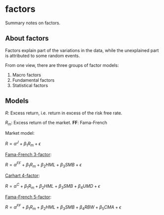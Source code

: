 # factors
Summary notes on factors.

## About factors

Factors explain part of the variations in the data, while the unexplained part is attributed to some random events.

From one view, there are three groups of factor models:

1. Macro factors
2. Fundamental factors
3. Statistical factors


## Models

$R$: Excess return, i.e. return in excess of the risk free rate.

$R_m$: Excess return of the market.
__FF__: Fama-French 

Market model: 

${R =\alpha^{J} + {\beta_1}{R_m} + \epsilon}$ 


[Fama-French 3-factor](https://mba.tuck.dartmouth.edu/pages/faculty/ken.french/Data_Library/f-f_factors.html): 

${R =\alpha^{FF} + {\beta_1}{R_m} + {\beta_2}{HML} + {\beta_3}{SMB} + \epsilon}$ 


[Carhart 4-factor](https://en.wikipedia.org/wiki/Carhart_four-factor_model): 

${R =\alpha^{C} + {\beta_1}{R_m} + {\beta_2}{HML} + {\beta_3}{SMB} + {\beta_4}{UMD} + \epsilon}$ 


[Fama-French 5-factor](https://mba.tuck.dartmouth.edu/pages/faculty/ken.french/Data_Library/f-f_5_factors_2x3.html): 

${R =\alpha^{FF} + {\beta_1}{R_m} + {\beta_2}{HML} + {\beta_3}{SMB} + {\beta_4}{RBW} + {\beta_5}{CMA} + \epsilon}$ 

